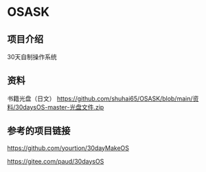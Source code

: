 # OSASK

## 项目介绍

30天自制操作系统

## 资料

书籍光盘（日文） https://github.com/shuhai65/OSASK/blob/main/资料/30daysOS-master-光盘文件.zip 

## 参考的项目链接

https://github.com/yourtion/30dayMakeOS

https://gitee.com/paud/30daysOS

